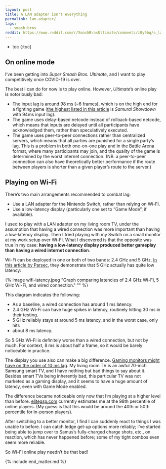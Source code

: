 ```yaml
---
layout: post
title: A LAN adapter isn't everything
permalink: lan-adapter/
tags:
  - smash-bros
reddit: https://www.reddit.com/r/SmashBrosUltimate/comments/i0y9bq/a_lan_adapter_isnt_everything/
---
```


 * toc
{:toc}

## On online mode

I’ve been getting into _Super Smash Bros. Ultimate_, and I want to play competitively once COVID-19 is over.

The best I can do for now is to play online. However, _Ultimate_’s online play is notoriously bad:

* [The input lag is around 98 ms (~6 frames)](https://www.polygon.com/2018/12/14/18140814/super-smash-bros-ultimate-input-lag-latency-feel), which is on the high end for a fighting game ([the highest listed in this article](http://shoryuken.com/2018/10/19/soulcalibur-vi-input-lag-tested-and-its-comparable-to-street-fighter-v/) is _Samurai Showdown_ with 94ms input lag).
* The game uses delay-based netcode instead of rollback-based netcode, which means that inputs are delayed until all participants have acknowledged them, rather than speculatively executed.
* The game uses peer-to-peer connections rather than centralized servers, which means that all parties are punished for a single party’s lag. This is a problem in both one-on-one play and in the Battle Arena format, where many participants may join, and the quality of the game is determined by the worst internet connection. (NB: a peer-to-peer connection can also have theoretically better performance if the route between players is shorter than a given player’s route to the server.)

## Playing on Wi-Fi

There’s two main arrangements recommended to combat lag:

* Use a LAN adapter for the Nintendo Switch, rather than relying on Wi-Fi.
* Use a low-latency display (particularly one set to “Game Mode”, if available).

I used to play with a LAN adapter on my living room TV, under the assumption that having a wired connection was more important than having a low-latency display. Then I tried playing with my Switch on a small monitor at my work setup over Wi-Fi. What I discovered is that the opposite was true in my case: **having a low-latency display produced better gameplay than having a wired internet connection**.

Wi-Fi can be deployed in one or both of two bands: 2.4 GHz and 5 GHz. [In this article by Parsec](https://blog.parsecgaming.com/how-your-wifi-band-impacts-low-latency-connections-9f1e538a63dd), they demonstrate that 5 GHz actually has quite low latency:

{% image wifi-latency.jpeg
         "Graph comparing latencies of 2.4 GHz Wi-Fi, 5 GHz Wi-Fi, and wired connection."
         "" %}

This diagram indicates the following:

* As a baseline, a wired connection has around 1 ms latency.
* 2.4 GHz Wi-Fi can have huge spikes in latency, routinely hitting 30 ms in their testing.
* 5 GHz reliably stays at around 5 ms latency, and in the worst case, only hits
* about 8 ms latency.

So 5 GHz Wi-Fi is definitely worse than a wired connection, but not by much. For context, 8 ms is about half a frame, so it would be barely noticeable in practice.

The display you use also can make a big difference. [Gaming monitors might have on the order of 10 ms lag](https://www.rtings.com/monitor/tests/inputs/input-lag). My living room TV is an awful 70-inch Samsung smart TV, and I have nothing but bad things to say about it. Besides smart TVs being inherently bad, this particular TV was not marketed as a gaming display, and it seems to have a huge amount of latency, even with Game Mode enabled.

The difference became noticeable only now that I’m playing at a higher level than before. [elitegsp.com](https://www.elitegsp.com/) currently estimates me at the 98th percentile of online players. (My guess is that this would be around the 40th or 50th percentile for in-person players).

After switching to a better monitor, I find I can suddenly react to things I was unable to before. I can catch ledge get-up options more reliably; I’ve started being able to jump over to Samus’s fully-charged charge shots, etc., on reaction, which has never happened before; some of my tight combos even seem more reliable.

So Wi-Fi online play needn’t be that bad!

{% include end_matter.md %}
